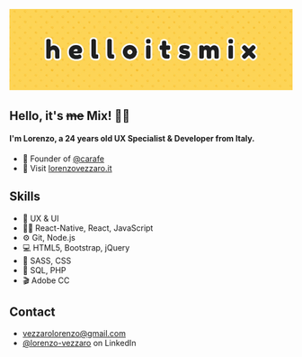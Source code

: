 ![](./src/img/bg.jpg)

## Hello, it's ~~me~~ Mix! 👋🏻
#### I'm Lorenzo, a 24 years old UX Specialist & Developer from Italy.


- 🧭 Founder of [@carafe](https://bit.ly/carafe-app)
- 👥 Visit [lorenzovezzaro.it](https://lorenzovezzaro.it)

## Skills
- 🎢 UX & UI
- 👨‍💻 React-Native, React, JavaScript
- ⚙️ Git, Node.js
- 💻 HTML5, Bootstrap, jQuery
- 🎨 SASS, CSS
- 💾 SQL, PHP
- 🎬 Adobe CC

## Contact
- [vezzarolorenzo@gmail.com](mailto:vezzarolorenzo@gmail.com)
- [@lorenzo-vezzaro](https://www.linkedin.com/in/lorenzo-vezzaro) on LinkedIn
